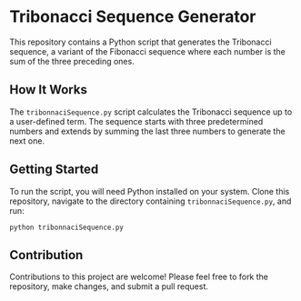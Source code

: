 # Tribonacci Sequence Generator

This repository contains a Python script that generates the Tribonacci sequence, a variant of the Fibonacci sequence where each number is the sum of the three preceding ones.

## How It Works

The `tribonnaciSequence.py` script calculates the Tribonacci sequence up to a user-defined term. The sequence starts with three predetermined numbers and extends by summing the last three numbers to generate the next one.

## Getting Started
To run the script, you will need Python installed on your system. Clone this repository, navigate to the directory containing `tribonnaciSequence.py`, and run:
```
python tribonnaciSequence.py
```

## Contribution
Contributions to this project are welcome! Please feel free to fork the repository, make changes, and submit a pull request.
